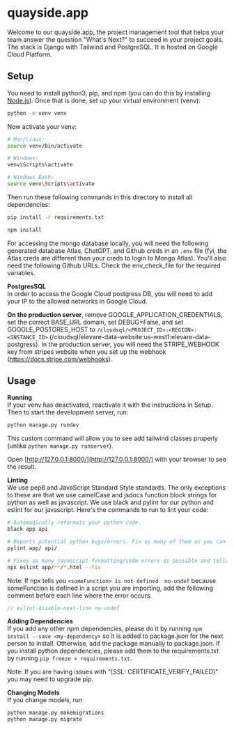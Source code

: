 # quayside.app

Welcome to our quayside.app, the project management tool that helps your team answer the question "What's Next?" to succeed in your project goals. The stack is Django with Tailwind and PostgreSQL. It is hosted on Google Cloud Platform.

## Setup

You need to install python3, pip, and npm (you can do this by installing [Node.js](https://nodejs.org/en/download)). Once that is done, set up your virtual environment (venv):

```bash
python -m venv venv
```

Now activate your venv:

```bash
# Mac/Linux:
source venv/bin/activate

# Windows:
venv\Scripts\activate

# Windows Bash:
source venv\Scripts\activate
```

Then run these following commands in this directory to install all dependencies:

```bash
pip install -r requirements.txt
```

```bash
npm install
```

For accessing the mongo database locally, you will need the following generated database Atlas, ChatGPT, and Github creds in an `.env` file (fyi, the Atlas creds are different than your creds to login to Mongo Atlas). You'll also need the following Github URLs. Check the env\_check\_file for the required variables.

**PostgresSQL** <br>
In order to access the Google Cloud postgress DB, you will need to add your IP to the allowed networks in Google Cloud.

**On the production server**, remove GOOGLE_APPLICATION_CREDENTIALS, set the correct BASE_URL domain, set DEBUG=False, and set GOOGLE_POSTGRES_HOST to `/cloudsql/<PROJECT_ID>:<REGION>:<INSTANCE_ID>` (/cloudsql/elevare-data-website:us-west1:elevare-data-postgress). In the production server, you will need the STRIPE_WEBHOOK key from stripes website when you set up the webhook (https://docs.stripe.com/webhooks).



## Usage

**Running** <br>
If your venv has deactivated, reactivate it with the instructions in Setup.
Then to start the development server, run:

```bash
python manage.py rundev
```

This custom command will allow you to see add tailwind classes properly (unlike `python manage.py runserver`).

Open [http://127.0.0.1:8000/](http://127.0.0.1:8000/) with your browser to see the result.

**Linting** <br>
We use pep8 and JavaScript Standard Style standards. The only exceptions to these are that we use camelCase and jsdocs function block strings for python as well as javascript. We use black and pylint for our python and eslint for our javascript. Here's the commands to run to lint your code:

```bash
# Automagically reformats your python code.
black app api

# Reports potential python bugs/errors. Fix as many of them as you can (get a score of 8.+).
pylint app/ api/

# Fixes as many javascript formatting/code errors as possible and tells you which ones you heed to fix yourself.
npx eslint app/**/*.html --fix
```

Note: If npx tells you `<someFunction> is not defined  no-undef` because someFunction is defined in a script you are importing, add the following comment before each line where the error occurs.
```js
// eslint-disable-next-line no-undef
```



**Adding Dependencies** <br>
If you add any other npm dependencies, please do it by running `npm install --save <my-dependency>` so it is added to package.json for the next person to install. Otherwise, add the package manually to package.json. If you install python dependencies, please add them to the requirements.txt by running `pip freeze > requirements.txt`.

Note: If you are having issues with "[SSL: CERTIFICATE_VERIFY_FAILED]" you may need to upgrade pip.

**Changing Models** <br>
If you change models, run

```bash
python manage.py makemigrations
python manage.py migrate
```
